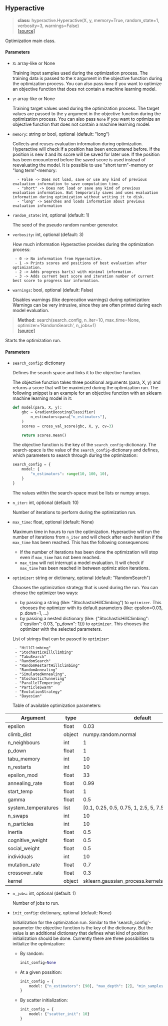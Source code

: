 ## Hyperactive

> **class:** hyperactive.Hyperactive(X, y, memory=True, random_state=1, verbosity=3, warnings=False) <br> [[source]](./source/hyperactive_source)

Optimization main class.

#### Parameters

 - ``X``**:** array-like or None

    Training input samples used during the optimization process.
    The training data is passed to the ``X`` argument in the objective function during the optimization process.
    You can also pass ``None`` if you want to optimize an objective function that does not contain a machine learning model.

 - ``y``**:** array-like or None

    Training target values used during the optimization process.
    The target values are passed to the ``y`` argument in the objective function during the optimization process.
    You can also pass ``None`` if you want to optimize an objective function that does not contain a machine learning model.

 - ``memory``**:** string or bool, optional (default: "long")

    Collects and reuses evaluation information during optimization. Hyperactive will check if a position has been encountered before. If the position is new it and its score will be saved for later use. If the position has been encountered before the saved score is used instead of reevaluating the model. It is possible to use "short term"-memory or "long term"-memory:
    
         - False -> Does not load, save or use any kind of previous evaluation information to save computation time.
         - "short" -> Does not load or save any kind of previous evaluation information. But temporarily saves and uses evaluation information during optimization without writing it to disk.
         - "long" -> Searches and loads information about previous evaluation information

 - ``random_state``**:** int, optional (default: 1)

    The seed of the pseudo random number generator.

 - ``verbosity``**:** int, optional (default: 3)

    How much information Hyperactive provides during the optimization process:

        - 0 -> No information from Hyperactive.
        - 1 -> Prints scores and positions of best evaluation after optimization.
        - 2 -> Adds progress bar(s) with minimal information.
        - 3 -> Adds current best score and iteration number of current best score to progress bar information.

 - ``warnings``**:** bool, optional (default: False)

    Disables warnings (like deprecation warnings) during optimization:
    Warnings can be very intrusive, since they are often printed during each model evaluation.


> **Method:** search(search_config, n_iter=10, max_time=None, optimizer='RandomSearch', n_jobs=1) <br> [[source]](./source/search_source)

Starts the optimization run.

#### Parameters

 - ``search_config``**:** dictionary

    Defines the search space and links it to the objective function. 
    
    The objective function takes three positional arguments (para, X, y) and returns a score that will be maximized during the optimization run. The following snippet is an example for an objective function with an sklearn machine learning model in it:

    ```python
    def model(para, X, y):
        gbc = GradientBoostingClassifier(
            n_estimators=para["n_estimators"],
        )
        scores = cross_val_score(gbc, X, y, cv=3)

        return scores.mean()    
    ```
    The objective function is the key of the ``search_config``-dictionary. The search-space is the value of the ``search_config``-dictionary and defines, which parameters to search through during the optimization:
    ```python
    search_config = {
        model: {
            "n_estimators": range(10, 100, 10),
        }
    }
    ```
     The values within the search-space must be lists or numpy arrays.
         
 - ``n_iter``**:** int, optional (default: 10)

    Number of iterations to perform during the optimization run.

 - ``max_time``**:** float, optional (default: None)

    Maximum time in hours to run the optimization. Hyperactive will run the number of iterations from ``n_iter`` and will check after each iteration if the ``max_time`` has been reached. This has the following consequences:
    
     - If the number of iterations has been done the optimization will stop even if ``max_time`` has not been reached.
     - ``max_time`` will not interrupt a model evaluation. It will check if ``max_time`` has been reached in between optimiz ation iterations.
    
 - ``optimizer``**:** string or dictionary, optional (default: "RandomSearch")
 
    Chooses the optimization strategy that is used during the run. 
    You can choose the optimizer two ways:
    
     - by passing a string (like: "StochasticHillClimbing") to ``optimizer``. This chooses the optimizer with its default parameters (like: epsilon=0.03, p_down=1, ...)
     - by passing a nested dictionary (like: {"StochasticHillClimbing": {"epsilon": 0.03, "p_down": 1}}) to ``optimizer``. This chooses the optimizer with the selected parameters.

    List of strings that can be passed to ``optimizer``:

        - "HillClimbing"
        - "StochasticHillClimbing"
        - "TabuSearch"
        - "RandomSearch"
        - "RandomRestartHillClimbing"
        - "RandomAnnealing"
        - "SimulatedAnnealing",
        - "StochasticTunneling"
        - "ParallelTempering"
        - "ParticleSwarm"
        - "EvolutionStrategy"
        - "Bayesian"

    Table of available optimization parameters:

| Argument | type | default |
|---|---|---|
| epsilon | float | 0.03 |
| climb_dist | object | numpy.random.normal |
| n_neighbours | int | 1 |
| p_down | float | 1 |
| tabu_memory | int | 10 |
| n_restarts | int | 10 |
| epsilon_mod | float | 33 |
| annealing_rate | float | 0.99 |
| start_temp | float | 1 |
| gamma | float | 0.5 |
| system_temperatures | list | [0.1, 0.25, 0.5, 0.75, 1, 2.5, 5, 7.5, 10] |
| n_swaps | int | 10 |
| n_particles | int | 10 |
| inertia | float | 0.5 |
| cognitive_weight | float | 0.5 |
| social_weight | float | 0.5 |
| individuals | int | 10 |
| mutation_rate | float | 0.7 |
| crossover_rate | float | 0.3 |
| kernel | object | sklearn.gaussian_process.kernels.Matern(nu=2.5) |


 - ``n_jobs``**:** int, optional (default: 1)

    Number of jobs to run.
    
    
 - ``init_config``**:** dictionary, optional (default: None)
  
     Initialization for the optimization run. 
     Similar to the 'search_config'-parameter the objective function is the key of the dictionary. But the value is an additional dictionary that defines what kind of position initialization should be done. Currently there are three possibilities to initialize the optimization:
     
      - By random:
      
        ```python
        init_config=None
        ```
      - At a given possition:
     
        ```python
        init_config = {
            model: {"n_estimators": [90], "max_depth": [2], "min_samples_split": [5]}
        }
        ```
      - By scatter initialization:
       
        ```python
        init_config = {
            model: {"scatter_init": 10}
        }
        ```
